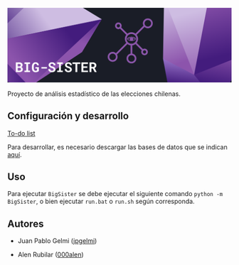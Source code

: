 <p align="center">
    <img width="1000" src="./assets/banner.png" alt="Big-Sister banner">
</p>

Proyecto de análisis estadístico de las elecciones chilenas.

## Configuración y desarrollo
[To-do list](./TODO.md)

Para desarrollar, es necesario descargar las bases de datos que se indican [aquí](./databases/IN/README.md).

## Uso
Para ejecutar `BigSister` se debe ejecutar el siguiente comando `python -m BigSister`, o bien ejecutar `run.bat` o `run.sh` según corresponda.

## Autores
- Juan Pablo Gelmi ([jpgelmi](https://github.com/jpgelmi))

- Alen Rubilar ([000alen](https://github.com/000alen))

